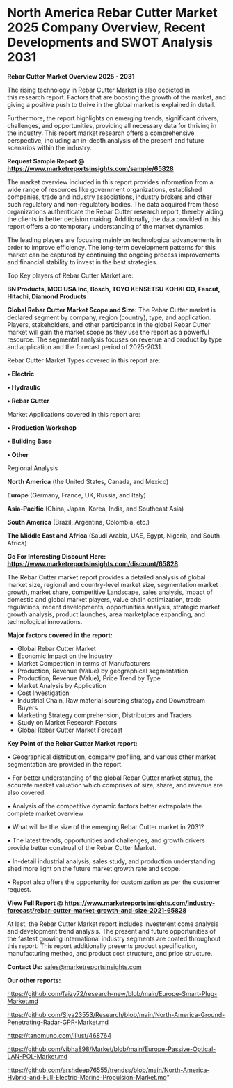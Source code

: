 # North America Rebar Cutter Market 2025 Company Overview, Recent Developments and SWOT Analysis 2031

<Strong> Rebar Cutter Market Overview 2025 - 2031</strong>

The rising technology in Rebar Cutter Market is also depicted in this research report. Factors that are boosting the growth of the market, and giving a positive push to thrive in the global market is explained in detail.

Furthermore, the report highlights on emerging trends, significant drivers, challenges, and opportunities, providing all necessary data for thriving in the industry. This report market research offers a comprehensive perspective, including an in-depth analysis of the present and future scenarios within the industry.

<strong>Request Sample Report @ <a href=https://www.marketreportsinsights.com/sample/65828>https://www.marketreportsinsights.com/sample/65828</a></strong>

The market overview included in this report provides information from a wide range of resources like government organizations, established companies, trade and industry associations, industry brokers and other such regulatory and non-regulatory bodies. The data acquired from these organizations authenticate the Rebar Cutter research report, thereby aiding the clients in better decision making. Additionally, the data provided in this report offers a contemporary understanding of the market dynamics.

The leading players are focusing mainly on technological advancements in order to improve efficiency. The long-term development patterns for this market can be captured by continuing the ongoing process improvements and financial stability to invest in the best strategies.

Top Key players of Rebar Cutter Market are:

<strong>BN Products, MCC USA Inc, Bosch, TOYO KENSETSU KOHKI CO, Fascut, Hitachi, Diamond Products</strong>

<strong><b>Global Rebar Cutter Market Scope and Size:</b></strong>
The Rebar Cutter market is declared segment by company, region (country), type, and application. Players, stakeholders, and other participants in the global Rebar Cutter market will gain the market scope as they use the report as a powerful resource. The segmental analysis focuses on revenue and product by type and application and the forecast period of 2025-2031.

Rebar Cutter Market Types covered in this report are:

<strong>• Electric

• Hydraulic

• Rebar Cutter</strong>

Market Applications covered in this report are:

<strong>• Production Workshop

• Building Base

• Other</strong> 

Regional Analysis

<strong>North America</strong> (the United States, Canada, and Mexico)

<strong>Europe</strong> (Germany, France, UK, Russia, and Italy)

<strong>Asia-Pacific</strong> (China, Japan, Korea, India, and Southeast Asia)

<strong>South America</strong> (Brazil, Argentina, Colombia, etc.)

<strong>The Middle East and Africa</strong> (Saudi Arabia, UAE, Egypt, Nigeria, and South Africa)

<strong>Go For Interesting Discount Here: <a href=https://www.marketreportsinsights.com/discount/65828>https://www.marketreportsinsights.com/discount/65828</a></strong>

The Rebar Cutter market report provides a detailed analysis of global market size, regional and country-level market size, segmentation market growth, market share, competitive Landscape, sales analysis, impact of domestic and global market players, value chain optimization, trade regulations, recent developments, opportunities analysis, strategic market growth analysis, product launches, area marketplace expanding, and technological innovations.

<strong><b>Major factors covered in the report:</b></strong>
<ul>
  <li>Global Rebar Cutter Market </li>
  <li>Economic Impact on the Industry</li>
  <li>Market Competition in terms of Manufacturers</li>
  <li>Production, Revenue (Value) by geographical segmentation</li>
  <li>Production, Revenue (Value), Price Trend by Type</li>
  <li>Market Analysis by Application</li>
  <li>Cost Investigation</li>
  <li>Industrial Chain, Raw material sourcing strategy and Downstream Buyers</li>
  <li>Marketing Strategy comprehension, Distributors and Traders</li>
  <li>Study on Market Research Factors</li>
  <li>Global Rebar Cutter Market Forecast</li>
</ul>

<strong><b>Key Point of the Rebar Cutter Market report:</b></strong>

• Geographical distribution, company profiling, and various other market segmentation are provided in the report.

• For better understanding of the global Rebar Cutter market status, the accurate market valuation which comprises of size, share, and revenue are also covered.

• Analysis of the competitive dynamic factors better extrapolate the complete market overview

• What will be the size of the emerging Rebar Cutter market in 2031?

• The latest trends, opportunities and challenges, and growth drivers provide better construal of the Rebar Cutter Market.

• In-detail industrial analysis, sales study, and production understanding shed more light on the future market growth rate and scope.

• Report also offers the opportunity for customization as per the customer request.

<strong><b>View Full Report @ <a href=https://www.marketreportsinsights.com/industry-forecast/rebar-cutter-market-growth-and-size-2021-65828>https://www.marketreportsinsights.com/industry-forecast/rebar-cutter-market-growth-and-size-2021-65828</a></b></strong>


At last, the Rebar Cutter Market report includes investment come analysis and development trend analysis. The present and future opportunities of the fastest growing international industry segments are coated throughout this report. This report additionally presents product specification, manufacturing method, and product cost structure, and price structure.

<strong>Contact Us:</strong>
sales@marketreportsinsights.com

<strong>Our other reports:</strong>

<a href=https://github.com/faizy72/research-new/blob/main/Europe-Smart-Plug-Market.md>https://github.com/faizy72/research-new/blob/main/Europe-Smart-Plug-Market.md</a>

<a href=https://github.com/Siya23553/Research/blob/main/North-America-Ground-Penetrating-Radar-GPR-Market.md>https://github.com/Siya23553/Research/blob/main/North-America-Ground-Penetrating-Radar-GPR-Market.md</a>

<a href=https://tanomuno.com/illust/468764>https://tanomuno.com/illust/468764</a>

<a href=https://github.com/vibha898/Market/blob/main/Europe-Passive-Optical-LAN-POL-Market.md>https://github.com/vibha898/Market/blob/main/Europe-Passive-Optical-LAN-POL-Market.md</a>

<a href=https://github.com/arshdeep76555/trendss/blob/main/North-America-Hybrid-and-Full-Electric-Marine-Propulsion-Market.md>https://github.com/arshdeep76555/trendss/blob/main/North-America-Hybrid-and-Full-Electric-Marine-Propulsion-Market.md</a>"
